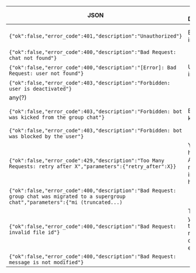 | JSON         | Human Description| Action needed?    | Methods raising |
|--------------|------------------|-------------------|-----------------|
|`{"ok":false,"error_code":401,"description":"Unauthorized"}`|Bot token is incorrect|Correct your bot token and try again|any|
|`{"ok":false,"error_code":400,"description":"Bad Request: chat not found"}`|||any|
|`{"ok":false,"error_code":400,"description":"[Error]: Bad Request: user not found"}`|User_id is incorrect|Correct user_id|any|
|`{"ok":false,"error_code":403,"description":"Forbidden: user is deactivated"} `|||sendMessage
any(?)|
|`{"ok":false,"error_code":403,"description":"Forbidden: bot was kicked from the group chat"}`|Bot was kicked|Delete chat_id on your side|sendMessage|
|`{"ok":false,"error_code":403,"description":"Forbidden: bot was blocked by the user"}`|||any|
|`{"ok":false,"error_code":429,"description":"Too Many Requests: retry after X","parameters":{"retry_after":X}}`|You are hitting the API limit, more information here||sendMessage|
|`{"ok":false,"error_code":400,"description":"Bad Request: group chat was migrated to a supergroup chat","parameters":{"mi (truncated...)`||sendMessage|
|`{"ok":false,"error_code":400,"description":"Bad Request: invalid file id"}`| The file id you are trying to retrieve doesn't exist|Try to call getFile before downloading|getFile|
|`{"ok":false,"error_code":400,"description":"Bad Request: message is not modified"}`|||EditMessage*|

